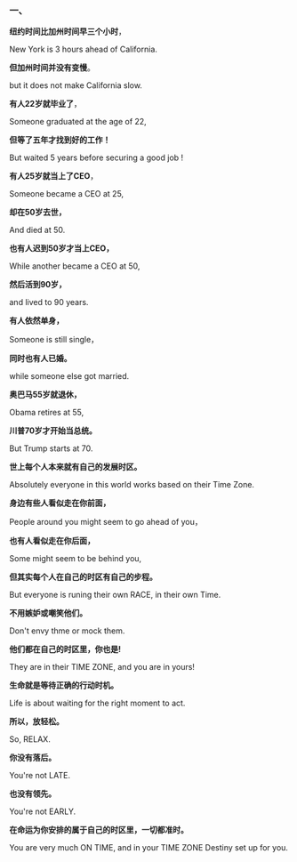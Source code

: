 ### 一、

**纽约时间比加州时间早三个小时**，

New York is 3 hours ahead of California.

**但加州时间并没有变慢**。

but it does not make California slow.

**有人22岁就毕业了**，

Someone graduated at the age of 22,

**但等了五年才找到好的工作！**

But waited 5 years before securing a good job !

**有人25岁就当上了CEO**，

Someone became a CEO at 25,

**却在50岁去世，**

And died at 50.

**也有人迟到50岁才当上CEO，**

While another became a CEO at 50,

**然后活到90岁，**

and lived to 90 years.

**有人依然单身，**

Someone is still single，

**同时也有人已婚。**

while someone else got married.

**奥巴马55岁就退休，**

Obama retires at 55,

**川普70岁才开始当总统。**

But Trump starts at 70.

**世上每个人本来就有自己的发展时区。**

Absolutely everyone in this world works based on their Time Zone.

**身边有些人看似走在你前面，**

People around you might seem to go ahead of you，

**也有人看似走在你后面，**

Some might seem to be behind you,

**但其实每个人在自己的时区有自己的步程。**

But everyone is runing their own RACE, in their own Time.

**不用嫉妒或嘲笑他们。**

Don't envy thme or mock them.

**他们都在自己的时区里，你也是!**

They are in their TIME ZONE, and you are in yours!

**生命就是等待正确的行动时机。**

Life is about waiting for the right moment to act.

**所以，放轻松。**

So, RELAX.

**你没有落后。**

You're not LATE.

**也没有领先。**

You're not EARLY.

**在命运为你安排的属于自己的时区里，一切都准时。**

You are very much ON TIME, and in your TIME ZONE Destiny set up for you.

